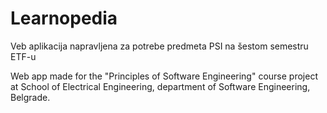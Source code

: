# Learnopedia
Veb aplikacija napravljena za potrebe predmeta PSI na šestom semestru ETF-u

Web app made for the "Principles of Software Engineering" course project at School of Electrical Engineering, department of Software Engineering, Belgrade.
